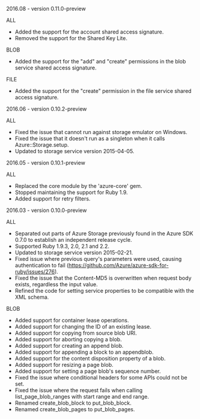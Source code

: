 2016.08 - version 0.11.0-preview

ALL
* Added the support for the account shared access signature.
* Removed the support for the Shared Key Lite.

BLOB
* Added the support for the "add"  and "create" permissions in the blob service shared access signature.

FILE
* Added the support for the "create" permission in the file service shared access signature.

2016.06 - version 0.10.2-preview

ALL
* Fixed the issue that cannot run against storage emulator on Windows.
* Fixed the issue that it doesn't run as a singleton when it calls Azure::Storage.setup.
* Updated to storage service version 2015-04-05.

2016.05 - version 0.10.1-preview

ALL
* Replaced the core module by the 'azure-core' gem.
* Stopped maintaining the support for Ruby 1.9.
* Added support for retry filters.

2016.03 - version 0.10.0-preview

ALL
* Separated out parts of Azure Storage previously found in the Azure SDK 0.7.0 to establish an independent release cycle.
* Supported Ruby 1.9.3, 2.0, 2.1 and 2.2.
* Updated to storage service version 2015-02-21. 
* Fixed issue where previous query's parameters were used, causing authentication to fail (https://github.com/Azure/azure-sdk-for-ruby/issues/276).
* Fixed the issue that the Content-MD5 is overwritten when request body exists, regardless the input value.
* Refined the code for setting service properties to be compatible with the XML schema.

BLOB
* Added support for container lease operations.
* Added support for changing the ID of an existing lease.
* Added support for copying from source blob URI.
* Added support for aborting copying a blob.
* Added support for creating an append blob.
* Added support for appending a block to an appendblob.
* Added support for the content disposition property of a blob.
* Added support for resizing a page blob.
* Added support for setting a page blob's sequence number.
* Fixed the issue where conditional headers for some APIs could not be set.
* Fixed the issue where the request fails when calling list_page_blob_ranges with start range and end range.
* Renamed create_blob_block to put_blob_block.
* Renamed create_blob_pages to put_blob_pages.